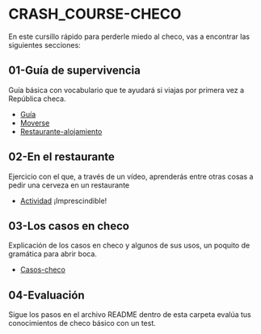 # CRASH_COURSE-CHECO
En este cursillo rápido para perderle miedo al checo, vas a encontrar las siguientes secciones:
## 01-Guía de supervivencia
Guía básica con vocabulario que te ayudará si viajas por primera vez a República checa.
- [Guía](/01-Sobrevive%20en%20Praga/Guia.md)
- [Moverse](/01-Sobrevive%20en%20Praga/Moverse%20.md)
- [Restaurante-alojamiento](/01-Sobrevive%20en%20Praga/Restaurantealojamiento.md)

## 02-En el restaurante
Ejercicio con el que, a través de un vídeo, aprenderás entre otras cosas a pedir una cerveza en un restaurante 
- [Actividad](/02-En%20el%20restaurante/restaurante.md)
¡Imprescindible!
## 03-Los casos en checo
Explicación de los casos en checo y algunos de sus usos, un poquito de gramática para abrir boca.
- [Casos-checo](/03-Los%20casos%20en%20checo/slides.md)
## 04-Evaluación
Sigue los pasos en el archivo README dentro de esta carpeta evalúa tus conocimientos de checo básico con un test. 
